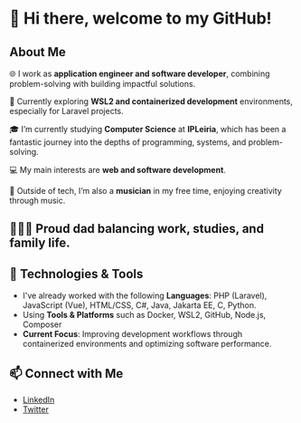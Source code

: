 # 👋 Hi there, welcome to my GitHub!

## About Me
🌐 I work as **application engineer and software developer**, combining problem-solving with building impactful solutions.

🌱 Currently exploring **WSL2 and containerized development** environments, especially for Laravel projects.

🎓 I’m currently studying **Computer Science** at **IPLeiria**, which has been a fantastic journey into the depths of programming, systems, and problem-solving.

💻 My main interests are **web and software development**.

🎸 Outside of tech, I’m also a **musician** in my free time, enjoying creativity through music.

👨‍👧‍👦 Proud **dad** balancing work, studies, and family life.
---

## 🔧 Technologies & Tools
- I've already worked with the following **Languages**: PHP (Laravel), JavaScript (Vue), HTML/CSS, C#, Java, Jakarta EE, C, Python.
- Using **Tools & Platforms** such as Docker, WSL2, GitHub, Node.js, Composer
- **Current Focus**: Improving development workflows through containerized environments and optimizing software performance.

## 📫 Connect with Me
- [LinkedIn]([https://www.linkedin.com/](https://www.linkedin.com/in/pedrobarbeiro/))
- [Twitter]([https://twitter.com/](https://x.com/pedrobarbeiro4))
